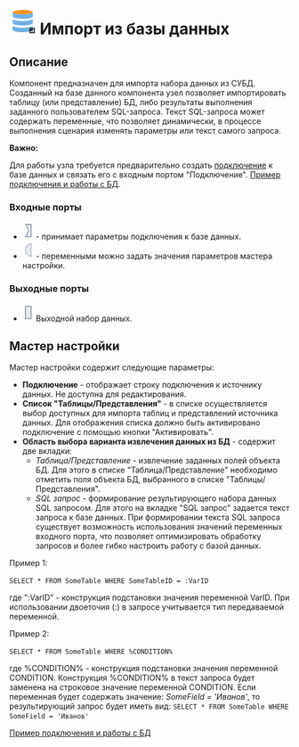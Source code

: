 # ![](../../media/app/vendors/dbexport.svg) Импорт из базы данных

## Описание

Компонент предназначен для импорта набора данных из СУБД. Созданный на базе данного компонента узел позволяет импортировать таблицу (или представление) БД, либо результаты выполнения заданного пользователем SQL-запроса. Текст SQL-запроса может содержать переменные, что позволяет динамически, в процессе выполнения сценария изменять параметры или текст самого запроса.

**Важно:**

Для работы узла требуется предварительно создать [подключение](../connections/README.md) к базе данных и связать его с входным портом "Подключение". [Пример подключения и работы с БД](../../quick-start/database.md).

### Входные порты

* ![](../../media/app/icons/ports/input_connection_inactive.svg)  - принимает параметры подключения к базе данных.
* ![](../../media/app/icons/ports/optional_input_variable_inactive.svg) - переменными можно задать значения параметров мастера настройки.

### Выходные порты

* ![](../../media/app/icons/ports/output_table_inactive.svg) Выходной набор данных.

## Мастер настройки

Мастер настройки содержит следующие параметры:

* **Подключение** - отображает строку подключения к источнику данных. Не доступна для редактирования.
* **Список "Таблицы/Представления"** - в списке осуществляется выбор доступных для импорта таблиц и представлений источника данных. Для отображения списка должно быть активировано подключение с помощью кнопки "Активировать".
* **Область выбора варианта извлечения данных из БД** - содержит две вкладки:
  * *Таблица/Представление* - извлечение заданных полей объекта БД. Для этого в списке "Таблица/Представление" необходимо отметить поля объекта БД,  выбранного в списке "Таблицы/Представления".
  * *SQL запрос* -  формирование результирующего набора данных SQL запросом. Для этого на вкладке "SQL запрос" задается текст запроса к базе данных. При формировании текста SQL запроса существует возможность использования значений переменных входного порта, что позволяет оптимизировать обработку запросов и более гибко настроить работу с базой данных.

Пример 1:

`SELECT * FROM SomeTable WHERE SomeTableID = :VarID`

где ":VarID" - конструкция подстановки значения переменной VarID. При использовании двоеточия (:) в запросе учитывается тип передаваемой переменной.

Пример 2:

`SELECT * FROM SomeTable WHERE %CONDITION%`

где %CONDITION% - конструкция подстановки значения переменной CONDITION. Конструкция %CONDITION% в текст запроса будет заменена на строковое значение переменной CONDITION. Если переменная будет содержать значение: *SomeField = 'Иванов'*, то результирующий запрос будет иметь вид:
`SELECT * FROM SomeTable WHERE SomeField = 'Иванов'`

[Пример подключения и работы с БД](../../quick-start/database.md)
